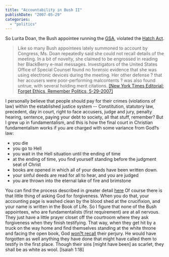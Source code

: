 ```yaml
---
title: "Accountability in Bush II"
publishDate: "2007-05-29"
categories: 
  - "politics"
---
```


So Lurita Doan, the Bush appointee running the [GSA](http://www.gsa.gov/Portal/gsa/ep/home.do?tabId=0), violated the [Hatch Act](http://en.wikipedia.org/wiki/Hatch_Act_of_1939).

> Like so many Bush appointees lately summoned to account by Congress, Ms. Doan repeatedly said she could not recall details of the meeting. In a bit of novelty, she claimed to be engrossed in reading her BlackBerry e-mail messages. Investigators of the United States Office of Special Counsel found no forensic evidence that she was using electronic devices during the meeting. Her other defense ? that her accusers were poor-performing malcontents ? was also found untrue, with several holding merit citations. [\[New York Times Editorial: Forget Ethics, Remember Politics, 5-29-2007\]](http://www.nytimes.com/2007/05/29/opinion/29tue3.html?ex=1181102400&en=8986055171bab357&ei=5070&emc=eta1)

I personally believe that people should pay for their crimes (violations of law) within the established justice system -- Constitution, statutory law, precedent, day in court, right to face accusers, judge and jury, penalty hearing, sentence, paying your debt to society, all that stuff, remember? But I grew up in fundamentalism, and this is how the final court in Christian fundamentalism works if you are charged with some variance from God?s law:

- you die
- you go to Hell
- you wait in the Hell situation until the ending of time
- at the ending of time, you find yourself standing before the judgment seat of Christ
- books are opened in which all of your deeds have been written down.
- your sinful deeds are read for all to hear, and you are judged
- you are thrown into the eternal lake of fire and brimstone

You can find the process described in greater detail [here](http://www.bible-knowledge.com/Great-White-Throne-Judgement.html) Of course there is that little thing of asking God for forgiveness. When you do that, your accounting page is washed clean by the blood shed at the crucifixion, and your name is written in the Book of Life. So I figure that none of the Bush appointees, who are fundamentalists (first requirement) are at all nervous. They just have a little prayer closet off the courtroom where they ask forgiveness when they finish testifying. That way, when they get hit by a truck on the way home and find themselves standing at the white throne and facing the open book, God [won?t recall](http://www.thenation.com/blogs/notion?pid=188139) their perjury. He would have forgotten as well anything they have done that might have called them to testify in the first place. Though their sins \[might have been\] as scarlet, they shall be as white as wool. \[Isaiah 1:18\]
